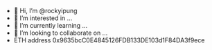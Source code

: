 - 👋 Hi, I’m @rockyipung
- 👀 I’m interested in ...
- 🌱 I’m currently learning ...
- 💞️ I’m looking to collaborate on ...
- ETH address
0x9635bcC0E4845126FDB133DE103d1F84DA3f9ece

<!---
rockyipung/rockyipung is a ✨ special ✨ repository because its `README.md` (this file) appears on your GitHub profile.
You can click the Preview link to take a look at your changes.
--->
